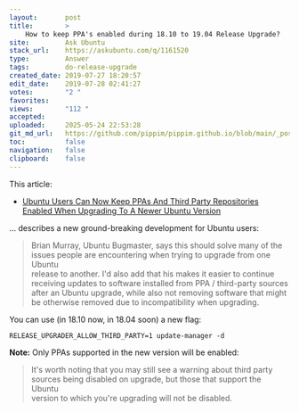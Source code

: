 ```yaml
---
layout:       post
title:        >
    How to keep PPA's enabled during 18.10 to 19.04 Release Upgrade?
site:         Ask Ubuntu
stack_url:    https://askubuntu.com/q/1161520
type:         Answer
tags:         do-release-upgrade
created_date: 2019-07-27 18:20:57
edit_date:    2019-07-28 02:41:27
votes:        "2 "
favorites:    
views:        "112 "
accepted:     
uploaded:     2025-05-24 22:53:28
git_md_url:   https://github.com/pippim/pippim.github.io/blob/main/_posts/2019/2019-07-27-How-to-keep-PPA_s-enabled-during-18.10-to-19.04-Release-Upgrade_.md
toc:          false
navigation:   false
clipboard:    false
---
```


This article: 

- [Ubuntu Users Can Now Keep PPAs And Third Party Repositories Enabled When Upgrading To A Newer Ubuntu Version][1]

... describes a new ground-breaking development for Ubuntu users:

> Brian Murray, Ubuntu Bugmaster, says this should solve many of the  
> issues people are encountering when trying to upgrade from one Ubuntu  
> release to another. I'd also add that his makes it easier to continue  
> receiving updates to software installed from PPA / third-party sources  
> after an Ubuntu upgrade, while also not removing software that might  
> be otherwise removed due to incompatibility when upgrading.  

You can use (in 18.10 now, in 18.04 soon) a new flag:

``` 
RELEASE_UPGRADER_ALLOW_THIRD_PARTY=1 update-manager -d
```

**Note:** Only PPAs supported in the new version will be enabled:

> It's worth noting that you may still see a warning about third party  
> sources being disabled on upgrade, but those that support the Ubuntu  
> version to which you're upgrading will not be disabled.  

  [1]: https://www.linuxuprising.com/2019/01/ubuntu-users-can-now-keep-ppas-and.html
